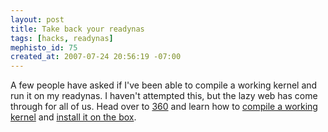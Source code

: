 ```yaml
---
layout: post
title: Take back your readynas
tags: [hacks, readynas]
mephisto_id: 75
created_at: 2007-07-24 20:56:19 -07:00
---
```

A few people have asked if I've been able to compile a working kernel and run it on my readynas.  I haven't attempted this, but the lazy web has come through for all of us. Head over to [360][] and learn how to [compile a working kernel][kernel] and [install it on the box][install].

[360]: http://x226.org/
[install]: http://x226.org/?p=24
[kernel]: http://x226.org/?p=30
